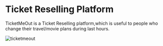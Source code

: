 # Ticket Reselling Platform

TicketMeOut is a Ticket Reselling platform,which is useful to people who change their travel/movie plans during last hours.

![ticketmeout](https://raw.githubusercontent.com/whitehathackersree/Ticketmeout.com/master/ticketmeout/sellaticket.JPG)
